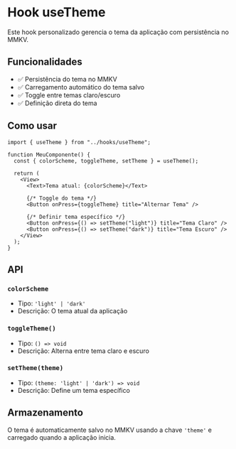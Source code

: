 # Hook useTheme

Este hook personalizado gerencia o tema da aplicação com persistência no MMKV.

## Funcionalidades

- ✅ Persistência do tema no MMKV
- ✅ Carregamento automático do tema salvo
- ✅ Toggle entre temas claro/escuro
- ✅ Definição direta do tema

## Como usar

```tsx
import { useTheme } from "../hooks/useTheme";

function MeuComponente() {
  const { colorScheme, toggleTheme, setTheme } = useTheme();

  return (
    <View>
      <Text>Tema atual: {colorScheme}</Text>

      {/* Toggle do tema */}
      <Button onPress={toggleTheme} title="Alternar Tema" />

      {/* Definir tema específico */}
      <Button onPress={() => setTheme("light")} title="Tema Claro" />
      <Button onPress={() => setTheme("dark")} title="Tema Escuro" />
    </View>
  );
}
```

## API

### `colorScheme`

- Tipo: `'light' | 'dark'`
- Descrição: O tema atual da aplicação

### `toggleTheme()`

- Tipo: `() => void`
- Descrição: Alterna entre tema claro e escuro

### `setTheme(theme)`

- Tipo: `(theme: 'light' | 'dark') => void`
- Descrição: Define um tema específico

## Armazenamento

O tema é automaticamente salvo no MMKV usando a chave `'theme'` e carregado quando a aplicação inicia.
